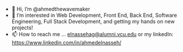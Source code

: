 - 👋 Hi, I’m @ahmedthewavemaker
- 👀 I’m interested in Web Development, Front End, Back End, Software Engineering, Full Stack Development, and getting my hands on new projects!
- 📫 How to reach me ... elnassehag@alumni.vcu.edu or my linkedIn: https://www.linkedin.com/in/ahmedelnasseh/

<!---
ahmedthewavemaker/ahmedthewavemaker is a ✨ special ✨ repository because its `README.md` (this file) appears on your GitHub profile.
You can click the Preview link to take a look at your changes.
--->
